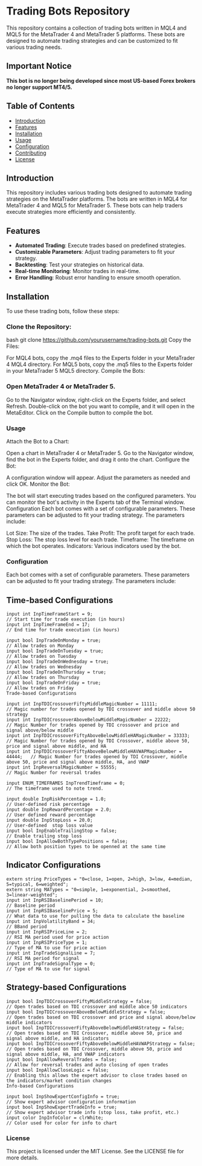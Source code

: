 # Trading Bots Repository

This repository contains a collection of trading bots written in MQL4 and MQL5 for the MetaTrader 4 and MetaTrader 5 platforms. These bots are designed to automate trading strategies and can be customized to fit various trading needs.

## Important Notice

**This bot is no longer being developed since most US-based Forex brokers no longer support MT4/5.**

## Table of Contents

- [Introduction](#introduction)
- [Features](#features)
- [Installation](#installation)
- [Usage](#usage)
- [Configuration](#configuration)
- [Contributing](#contributing)
- [License](#license)

## Introduction

This repository includes various trading bots designed to automate trading strategies on the MetaTrader platforms. The bots are written in MQL4 for MetaTrader 4 and MQL5 for MetaTrader 5. These bots can help traders execute strategies more efficiently and consistently.

## Features

- **Automated Trading**: Execute trades based on predefined strategies.
- **Customizable Parameters**: Adjust trading parameters to fit your strategy.
- **Backtesting**: Test your strategies on historical data.
- **Real-time Monitoring**: Monitor trades in real-time.
- **Error Handling**: Robust error handling to ensure smooth operation.

## Installation

To use these trading bots, follow these steps:

### **Clone the Repository**:
bash
git clone https://github.com/yourusername/trading-bots.git
Copy the Files:

For MQL4 bots, copy the .mq4 files to the Experts folder in your MetaTrader 4 MQL4 directory.
For MQL5 bots, copy the .mq5 files to the Experts folder in your MetaTrader 5 MQL5 directory.
Compile the Bots:

### Open MetaTrader 4 or MetaTrader 5.
Go to the Navigator window, right-click on the Experts folder, and select Refresh.
Double-click on the bot you want to compile, and it will open in the MetaEditor.
Click on the Compile button to compile the bot.

### Usage
Attach the Bot to a Chart:

Open a chart in MetaTrader 4 or MetaTrader 5.
Go to the Navigator window, find the bot in the Experts folder, and drag it onto the chart.
Configure the Bot:

A configuration window will appear. Adjust the parameters as needed and click OK.
Monitor the Bot:

The bot will start executing trades based on the configured parameters.
You can monitor the bot's activity in the Experts tab of the Terminal window.
Configuration
Each bot comes with a set of configurable parameters. These parameters can be adjusted to fit your trading strategy. The parameters include:

Lot Size: The size of the trades.
Take Profit: The profit target for each trade.
Stop Loss: The stop loss level for each trade.
Timeframe: The timeframe on which the bot operates.
Indicators: Various indicators used by the bot.

### Configuration

Each bot comes with a set of configurable parameters. These parameters can be adjusted to fit your trading strategy. The parameters include:

## Time-based Configurations
```
input int InpTimeFrameStart = 9;                                           // Start time for trade execution (in hours)
input int InpTimeFrameEnd = 17;                                            // End time for trade execution (in hours)

input bool InpTradeOnMonday = true;                                        // Allow trades on Monday
input bool InpTradeOnTuesday = true;                                        // Allow trades on Tuesday
input bool InpTradeOnWednesday = true;                                     // Allow trades on Wednesday
input bool InpTradeOnThursday = true;                                      // Allow trades on Thursday
input bool InpTradeOnFriday = true;                                        // Allow trades on Friday
Trade-based Configurations

input int InpTDICrossoverFiftyMiddleMagicNumber = 11111;     				   // Magic number for trades opened by TDI crossover and middle above 50 strategy
input int InpTDICrossoverAboveBelowMiddleMagicNumber = 22222;              // Magic Number for trades opened by TDI crossover and price and signal above/below middle
input int InpTDICrossoverFiftyAboveBelowMiddleHAMagicNumber = 33333;       // Magic Number for trades opened by TDI Crossover, middle above 50, price and signal above middle, and HA
input int InpTDICrossoverFiftyAboveBelowMiddleHAVWAPMagicNumber = 44444;   // Magic Number for trades opened by TDI Crossover, middle above 50, price and signal above middle, HA, and VWAP
input int InpReversalMagicNumber = 55555;                                  // Magic Number for reversal trades

input ENUM_TIMEFRAMES InpTrendTimeframe = 0;                               // The timeframe used to note trend.

input double InpRiskPercentage = 1.0;                                      // User-defined risk percentage
input double InpRewardPercentage = 2.0;                                    // User defined reward percentage
input double InpStopLoss = 20.0;                                           // User-defined  stop loss value
input bool InpEnableTrailingStop = false;                                  // Enable trailing stop loss
input bool InpAllowBothTypePositions = false;                              // Allow both position types to be openned at the same time
```

## Indicator Configurations
```
extern string PriceTypes = "0=close, 1=open, 2=high, 3=low, 4=median, 5=typical, 6=weighted";
extern string MATypes = "0=simple, 1=exponential, 2=smoothed, 3=linear-weighted";
input int InpRSIBaselinePeriod = 10;                                       // Baseline period
input int InpRSIBaselinePrice = 5;                                         // What data to use for pulling the data to calculate the baseline
input int InpVolatilityBand = 34;                                          // BBand period
input int InpRSIPriceLine = 2;                                             // RSI MA period used for price action
input int InpRSIPriceType = 1;                                             // Type of MA to use for price action
input int InpTradeSignalLine = 7;                                          // RSI MA period for signal
input int InpTradeSignalType = 0;                                          // Type of MA to use for signal
```

## Strategy-based Configurations
```
input bool InpTDICrossoverFiftyMiddleStrategy = false;      				   // Open trades based on TDI crossover and middle abce 50 indicators
input bool InpTDICrossoverAboveBelowMiddleStrategy = false;             	// Open trades based on TDI crossover and price and signal above/below middle indicators
input bool InpTDICrossoverFiftyAboveBelowMiddleHAStrategy = false;         // Open trades based on TDI Crossover, middle above 50, price and signal above middle, and HA indicators
input bool InpTDICrossoverFiftyAboveBelowMiddleHAVWAPStrategy = false;     // Open trades based on TDI Crossover, middle above 50, price and signal above middle, HA, and VWAP indicators
input bool InpAllowReveralTrades = false;                                  // Allow for reversal trades and auto closing of open trades
input bool InpAllowCloseLogic = false;                                     // Enabling this allows the expert advisor to close trades based on the indicators/market condition changes
Info-based Configurations

input bool InpShowExpertConfigInfo = true;                                 // Show expert advisor configuration information
input bool InpShowExpertTradeInfo = true;                                  // Show expert advisor trade info (stop loss, take profit, etc.)
input color InpInfoColor = clrWhite;                                       // Color used for color for info to chart
```

### License

This project is licensed under the MIT License. See the LICENSE file for more details.

